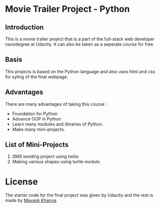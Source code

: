 # Movie Trailer Project - Python

## Introduction

This is a movie trailer project that is a part of the full-stack web developer nanodegree at Udacity. It can also be taken as a seperate course 
for free.

## Basis

This projects is based on the Python language and also uses html and css for syling of the final webpage.

## Advantages

There are many advantages of taking this course :

- Foundation for Python
- Advance OOP in Python
- Learn many modules and libraries of Python.
- Make many mini-projects.

## List of Mini-Projects

1. SMS sending project using twilio
2. Making various shapes using turtle module.

# License

The starter code for the final project was given by Udacity and the rest is made by [Mayank Khanna](https://github.com/khanna98).

